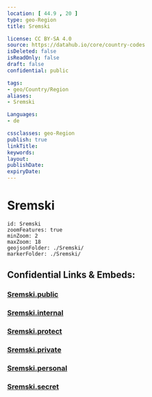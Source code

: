 ```yaml
---
location: [ 44.9 , 20 ] 
type: geo-Region
title: Sremski

license: CC BY-SA 4.0
source: https://datahub.io/core/country-codes
isDeleted: false
isReadOnly: false
draft: false
confidential: public

tags:
- geo/Country/Region
aliases:
- Sremski

Languages:
- de

cssclasses: geo-Region
publish: true
linkTitle: 
keywords: 
layout: 
publishDate: 
expiryDate: 
---
```


# Sremski

```leaflet
id: Sremski
zoomFeatures: true 
minZoom: 2 
maxZoom: 18
geojsonFolder: ./Sremski/
markerFolder: ./Sremski/
```


## Confidential Links & Embeds: 

### [Sremski.public](/_public/\Earth\Continent\Europe\Europe~South\Serbia\districts~SerbiaSremski.public.md) 

### [Sremski.internal](/_internal/\Earth\Continent\Europe\Europe~South\Serbia\districts~SerbiaSremski.internal.md) 

### [Sremski.protect](/_protect/\Earth\Continent\Europe\Europe~South\Serbia\districts~SerbiaSremski.protect.md) 

### [Sremski.private](/_private/\Earth\Continent\Europe\Europe~South\Serbia\districts~SerbiaSremski.private.md) 

### [Sremski.personal](/_personal/\Earth\Continent\Europe\Europe~South\Serbia\districts~SerbiaSremski.personal.md) 

### [Sremski.secret](/_secret/\Earth\Continent\Europe\Europe~South\Serbia\districts~SerbiaSremski.secret.md)


